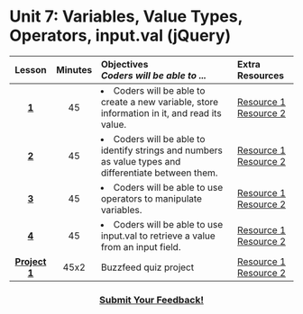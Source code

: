 # Unit 7: Variables, Value Types, Operators, input.val (jQuery)





|Lesson|Minutes|Objectives <br> *Coders will be able to ...*|Extra Resources|
|:-------:|:-------:|:-------|:-------|
|[**1**]()|45| <li>Coders will be able to create a new variable, store information in it, and read its value.</li> |[Resource 1]()<br>[Resource 2]()|
|[**2**]()|45|<li> Coders will be able to identify strings and numbers as value types and differentiate between them.</li> |[Resource 1]()<br>[Resource 2]()|
|[**3**]()|45|<li> Coders will be able to use operators to manipulate variables.</li> |[Resource 1]()<br>[Resource 2]()|
|[**4**]()|45|<li> Coders will be able to use input.val to retrieve a value from an input field.</li> |[Resource 1]()<br>[Resource 2]()|
|[**Project 1**]()|45x2|Buzzfeed quiz project|[Resource 1]()<br>[Resource 2]()|

<h3 align="center"><a href="https://docs.google.com/forms/d/e/1FAIpQLSfx0wkLyw_jSOhWR2yY8GTR8TV2NXYZc40us7aPHnl9bO6WAQ/viewform">Submit Your Feedback!</a></h3>


